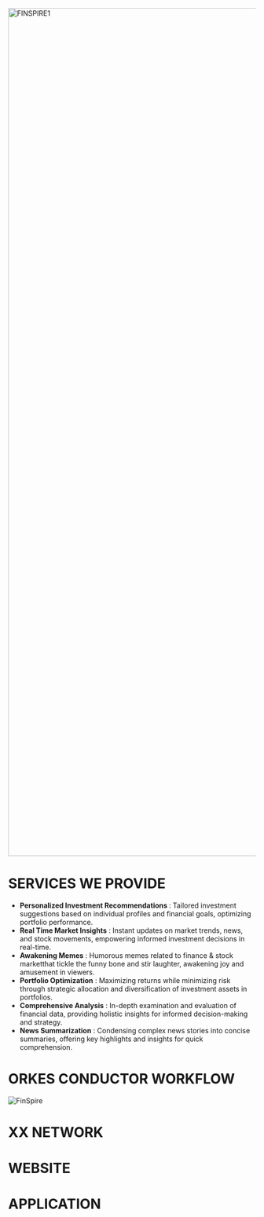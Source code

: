 <img width="1728" alt="FINSPIRE1" src="https://github.com/RookieTechies-FinWise/.github/assets/122113456/3ae78426-efc8-4658-a80c-4c2e074c77f4">
<h1> SERVICES WE PROVIDE </h1>
<ul>
  <li> <b> Personalized Investment Recommendations </b> : Tailored investment suggestions based on individual profiles and financial goals, optimizing portfolio performance.</li>
  <li><b>Real Time Market Insights</b> : Instant updates on market trends, news, and stock movements, empowering informed investment decisions in real-time. </li>
  <li><b>Awakening Memes</b> : Humorous memes related to finance & stock marketthat tickle the funny bone and stir laughter, awakening joy and amusement in viewers. </li>
  <li><b>Portfolio Optimization</b> : Maximizing returns while minimizing risk through strategic allocation and diversification of investment assets in portfolios.</li>
  <li><b>Comprehensive Analysis</b> : In-depth examination and evaluation of financial data, providing holistic insights for informed decision-making and strategy.</li>
  <li><b>News Summarization</b> : Condensing complex news stories into concise summaries, offering key highlights and insights for quick comprehension.</li> 
</ul>
<h1> ORKES CONDUCTOR WORKFLOW </h1>

![FinSpire](https://github.com/RookieTechies-FinWise/.github/assets/122113456/4b8d77a3-fb4a-4c2e-a642-c406786148a1)
<h1> XX NETWORK </h1>

<h1> WEBSITE </h1>



<h1> APPLICATION </h1>

